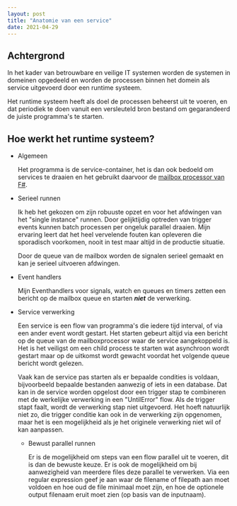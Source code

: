 ```yaml
---
layout: post
title: "Anatomie van een service"
date: 2021-04-29
---
```


## Achtergrond

  In het kader van betrouwbare en veilige IT systemen worden de systemen in domeinen opgedeeld en worden de processen binnen het domein als service uitgevoerd door een runtime systeem.

  Het runtime systeem heeft als doel de processen beheerst uit te voeren, en dat periodiek te doen vanuit een versleuteld bron bestand om gegarandeerd de juiste programma's te starten.

## Hoe werkt het runtime systeem?

  * Algemeen

    Het programma is de service-container, het is dan ook bedoeld om services te draaien en het gebruikt daarvoor de [mailbox processor van F#](https://fsharpforfunandprofit.com/posts/concurrency-actor-model/).

  * Serieel runnen

    Ik heb het gekozen om zijn robuuste opzet en voor het afdwingen van het "single instance" runnen. Door gelijktijdig optreden van trigger events kunnen batch processen per ongeluk parallel draaien. Mijn ervaring leert dat het heel vervelende fouten kan opleveren die sporadisch voorkomen, nooit in test maar altijd in de productie situatie.

    Door de queue van de mailbox worden de signalen serieel gemaakt en kan je serieel uitvoeren afdwingen.

  * Event handlers
    
    Mijn Eventhandlers voor signals, watch en queues en timers zetten een bericht op de mailbox queue en starten **_niet_** de verwerking.


  * Service verwerking

    Een service is een flow van programma's die iedere tijd interval, of via een ander event wordt gestart. Het starten gebeurt altijd via een bericht op de queue van de mailboxprocessor waar de service aangekoppeld is. Het is het veiligst om een child process te starten wat asynchroon wordt gestart maar op de uitkomst wordt gewacht voordat het volgende queue bericht wordt gelezen. 

    Vaak kan de service pas starten als er bepaalde condities is voldaan, bijvoorbeeld bepaalde bestanden aanwezig of iets in een database. Dat kan in de service worden opgelost door een trigger stap te combineren met de werkelijke verwerking in een "UntilError" flow. Als de trigger stapt faalt, wordt de verwerking stap niet uitgevoerd. Het hoeft natuurlijk niet zo, die trigger conditie kan ook in de verwerking zijn opgenomen, maar het is een mogelijkheid als je het originele verwerking niet wil of kan aanpassen.

    * Bewust parallel runnen
      
      Er is de mogelijkheid om steps van een flow parallel uit te voeren, dit is dan de bewuste keuze. Er is ook de mogelijkheid om bij aanwezigheid van meerdere files deze parallel te verwerken. Via een regular expression geef je aan waar de filename of filepath aan moet voldoen en hoe oud de file minimaal moet zijn, en hoe de optionele output filenaam eruit moet zien (op basis van de inputnaam).

     
    


